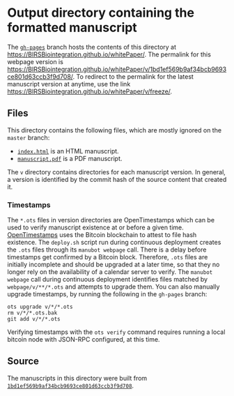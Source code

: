 # Output directory containing the formatted manuscript

The [`gh-pages`](https://github.com/BIRSBiointegration/whitePaper/tree/gh-pages) branch hosts the contents of this directory at <https://BIRSBiointegration.github.io/whitePaper/>.
The permalink for this webpage version is <https://BIRSBiointegration.github.io/whitePaper/v/1bd1ef569b9af34bcb9693ce801d63ccb3f9d708/>.
To redirect to the permalink for the latest manuscript version at anytime, use the link <https://BIRSBiointegration.github.io/whitePaper/v/freeze/>.

## Files

This directory contains the following files, which are mostly ignored on the `master` branch:

+ [`index.html`](index.html) is an HTML manuscript.
+ [`manuscript.pdf`](manuscript.pdf) is a PDF manuscript.

The `v` directory contains directories for each manuscript version.
In general, a version is identified by the commit hash of the source content that created it.

### Timestamps

The `*.ots` files in version directories are OpenTimestamps which can be used to verify manuscript existence at or before a given time.
[OpenTimestamps](https://opentimestamps.org/) uses the Bitcoin blockchain to attest to file hash existence.
The `deploy.sh` script run during continuous deployment creates the `.ots` files through its `manubot webpage` call.
There is a delay before timestamps get confirmed by a Bitcoin block.
Therefore, `.ots` files are initially incomplete and should be upgraded at a later time, so that they no longer rely on the availability of a calendar server to verify.
The `manubot webpage` call during continuous deployment identifies files matched by `webpage/v/**/*.ots` and attempts to upgrade them.
You can also manually upgrade timestamps, by running the following in the `gh-pages` branch:

```shell
ots upgrade v/*/*.ots
rm v/*/*.ots.bak
git add v/*/*.ots
```

Verifying timestamps with the `ots verify` command requires running a local bitcoin node with JSON-RPC configured, at this time.

## Source

The manuscripts in this directory were built from
[`1bd1ef569b9af34bcb9693ce801d63ccb3f9d708`](https://github.com/BIRSBiointegration/whitePaper/commit/1bd1ef569b9af34bcb9693ce801d63ccb3f9d708).
